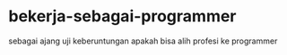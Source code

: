 # bekerja-sebagai-programmer
sebagai ajang uji keberuntungan apakah bisa alih profesi ke programmer 
